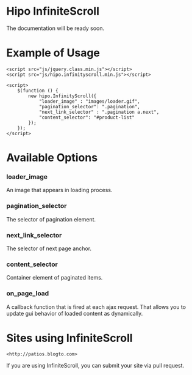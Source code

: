Hipo InfiniteScroll
===================

The documentation will be ready soon.


Example of Usage
================

    <script src="js/jquery.class.min.js"></script>
    <script src="js/hipo.infinityscroll.min.js"></script>

    <script>
        $(function () {
            new hipo.InfinityScroll({
                "loader_image" : "images/loader.gif",
                "pagination_selector": ".pagination",
                "next_link_selector" : ".pagination a.next",
                "content_selector": "#product-list"
            });
        });
    </script>

Available Options
=================

### loader_image
An image that appears in loading process.

### pagination_selector
The selector of pagination element.

### next_link_selector
The selector of next page anchor.

### content_selector
Container element of paginated items.

### on_page_load
A callback function that is fired at each ajax request.
That allows you to update gui behavior of loaded content as dynamically.


Sites using InfiniteScroll
==========================

    <http://patios.blogto.com>

If you are using InfiniteScroll, you can submit your site via pull request.